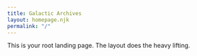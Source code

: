```yaml
---
title: Galactic Archives
layout: homepage.njk
permalink: "/"
---
```

This is your root landing page. The layout does the heavy lifting.
